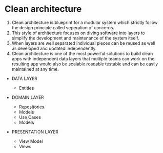 # Clean architecture
1. Clean architecture is blueprint for a modular system which strictly follow the design principle called seperation of concerns.
2. This style of architecture focuses on diving software into layers to simplify the development and maintenance of the system itself.
3. When layers are well separated individual pieces can be reused as well as developed and updated independently.
4. Clean architecture is one of the most powerful solutions to build clean apps with independent data layers that multiple teams can work on the resulting app would also be scalable readable testable and can be easily maintained at any time.

* DATA LAYER
   * Entities

* DOMAIN LAYER
   * Repositories
   * Models
   * Use Cases
   * Models

* PRESENTATION LAYER
   * View Model
   * Views